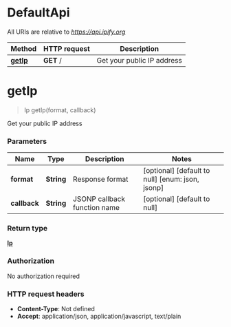# DefaultApi

All URIs are relative to *https://api.ipify.org*

Method | HTTP request | Description
------------- | ------------- | -------------
[**getIp**](DefaultApi.md#getIp) | **GET** / | Get your public IP address


<a name="getIp"></a>
# **getIp**
> Ip getIp(format, callback)

Get your public IP address

### Parameters

Name | Type | Description  | Notes
------------- | ------------- | ------------- | -------------
 **format** | **String**| Response format | [optional] [default to null] [enum: json, jsonp]
 **callback** | **String**| JSONP callback function name | [optional] [default to null]

### Return type

[**Ip**](../Models/Ip.md)

### Authorization

No authorization required

### HTTP request headers

- **Content-Type**: Not defined
- **Accept**: application/json, application/javascript, text/plain

